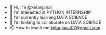 - 👋 Hi, I’m @ketanjanai
- 👀 I’m interested in PYTHON INTERNSHIP 
- 🌱 I’m currently learning DATA SCIENCE 
- 💞️ I’m looking to collaborate on DATA SCIENCE 
- 📫 How to reach me ketanjanai07@gmail.com 

<!---
ketanjanai/ketanjanai is a ✨ special ✨ repository because its `README.md` (this file) appears on your GitHub profile.
You can click the Preview link to take a look at your changes.
--->
